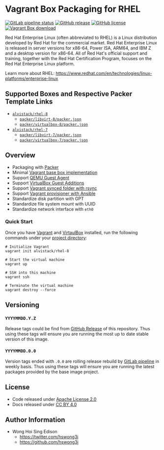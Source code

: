 # Vagrant Box Packaging for RHEL

[![GitLab pipeline
status](https://img.shields.io/gitlab/pipeline/alvistack/vagrant-rhel/master)](https://gitlab.com/alvistack/vagrant-rhel/-/pipelines)
[![GitHub
release](https://img.shields.io/github/release/alvistack/vagrant-rhel.svg)](https://github.com/alvistack/vagrant-rhel/releases)
[![GitHub
license](https://img.shields.io/github/license/alvistack/vagrant-rhel.svg)](https://github.com/alvistack/vagrant-rhel/blob/master/LICENSE)
[![Vagrant Box
download](https://img.shields.io/badge/dynamic/json?label=alvistack%2Frhel-8&query=%24.boxes%5B%3A1%5D.downloads&url=https%3A%2F%2Fapp.vagrantup.com%2Fapi%2Fv1%2Fsearch%3Fq%3Dalvistack%2Frhel-8)](https://app.vagrantup.com/alvistack/boxes/rhel-8)

Red Hat Enterprise Linux (often abbreviated to RHEL) is a Linux
distribution developed by Red Hat for the commercial market. Red Hat
Enterprise Linux is released in server versions for x86-64, Power ISA,
ARM64, and IBM Z and a desktop version for x86-64. All of Red Hat's
official support and training, together with the Red Hat Certification
Program, focuses on the Red Hat Enterprise Linux platform.

Learn more about RHEL:
<https://www.redhat.com/en/technologies/linux-platforms/enterprise-linux>

## Supported Boxes and Respective Packer Template Links

  - [`alvistack/rhel-8`](https://app.vagrantup.com/alvistack/boxes/rhel-8)
      - [`packer/libvirt-8/packer.json`](https://github.com/alvistack/vagrant-rhel/blob/master/packer/libvirt-8/packer.json)
      - [`packer/virtualbox-8/packer.json`](https://github.com/alvistack/vagrant-rhel/blob/master/packer/virtualbox-8/packer.json)
  - [`alvistack/rhel-7`](https://app.vagrantup.com/alvistack/boxes/rhel-7)
      - [`packer/libvirt-7/packer.json`](https://github.com/alvistack/vagrant-rhel/blob/master/packer/libvirt-7/packer.json)
      - [`packer/virtualbox-7/packer.json`](https://github.com/alvistack/vagrant-rhel/blob/master/packer/virtualbox-7/packer.json)

## Overview

  - Packaging with [Packer](https://www.packer.io/)
  - Minimal [Vagrant base box
    implementation](https://www.vagrantup.com/docs/boxes/base)
  - Support [QEMU Guest
    Agent](https://wiki.qemu.org/Features/GuestAgent)
  - Support [VirtualBox Guest
    Additions](https://www.virtualbox.org/manual/ch04.html)
  - Support [Vagrant synced folder with
    rsync](https://www.vagrantup.com/docs/synced-folders/rsync)
  - Support [Vagrant provisioner with
    Ansible](https://www.vagrantup.com/docs/provisioning/ansible)
  - Standardize disk partition with GPT
  - Standardize file system mount with UUID
  - Standardize network interface with `eth0`

### Quick Start

Once you have [Vagrant](https://www.vagrantup.com/docs/installation) and
[VirtaulBox](https://www.virtualbox.org/) installed, run the following
commands under your [project
directory](https://learn.hashicorp.com/tutorials/vagrant/getting-started-project-setup?in=vagrant/getting-started):

    # Initialize Vagrant
    vagrant init alvistack/rhel-8
    
    # Start the virtual machine
    vagrant up
    
    # SSH into this machine
    vagrant ssh
    
    # Terminate the virtual machine
    vagrant destroy --force

## Versioning

### `YYYYMMDD.Y.Z`

Release tags could be find from [GitHub
Release](https://github.com/alvistack/vagrant-rhel/releases) of this
repository. Thus using these tags will ensure you are running the most
up to date stable version of this image.

### `YYYYMMDD.0.0`

Version tags ended with `.0.0` are rolling release rebuild by [GitLab
pipeline](https://gitlab.com/alvistack/vagrant-rhel/-/pipelines) in
weekly basis. Thus using these tags will ensure you are running the
latest packages provided by the base image project.

## License

  - Code released under [Apache License 2.0](LICENSE)
  - Docs released under [CC BY
    4.0](http://creativecommons.org/licenses/by/4.0/)

## Author Information

  - Wong Hoi Sing Edison
      - <https://twitter.com/hswong3i>
      - <https://github.com/hswong3i>
